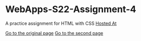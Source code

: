 # WebApps-S22-Assignment-4
A practice assignment for HTML with CSS
 [Hosted At](https://44-563-web-apps-s22.github.io/webapps-s22-assignment-4-Adithyakrishna9/)
 
 <a href="play.html">Go to the original page</a>
<a href="play2.html">Go to the second page</a>